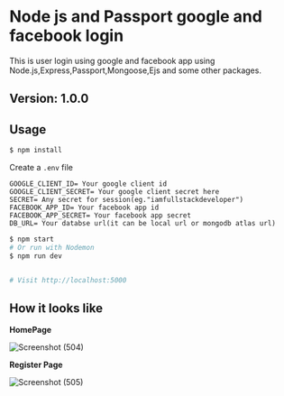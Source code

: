 # Node js and Passport google and facebook login

This is user login using google and facebook app using Node.js,Express,Passport,Mongoose,Ejs and some other packages.

## Version: 1.0.0

## Usage

```bash
$ npm install
```

Create a `.env` file

```
GOOGLE_CLIENT_ID= Your google client id
GOOGLE_CLIENT_SECRET= Your google client secret here
SECRET= Any secret for session(eg."iamfullstackdeveloper")
FACEBOOK_APP_ID= Your facebook app id
FACEBOOK_APP_SECRET= Your facebook app secret
DB_URL= Your databse url(it can be local url or mongodb atlas url)
```

```bash
$ npm start
# Or run with Nodemon
$ npm run dev


# Visit http://localhost:5000
```

## How it looks like

**HomePage**

![Screenshot (504)](https://user-images.githubusercontent.com/51921332/113506019-cdac8780-955f-11eb-9608-3a3a57f60915.png)

**Register Page**

![Screenshot (505)](https://user-images.githubusercontent.com/51921332/113506059-1bc18b00-9560-11eb-9870-3343b3268fb6.png)
